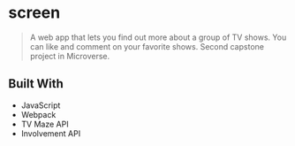 

# screen

> A web app that lets you find out more about a group of TV shows. You can like and comment on your favorite shows. Second capstone project in Microverse.

## Built With

- JavaScript
- Webpack
- TV Maze API
- Involvement API


